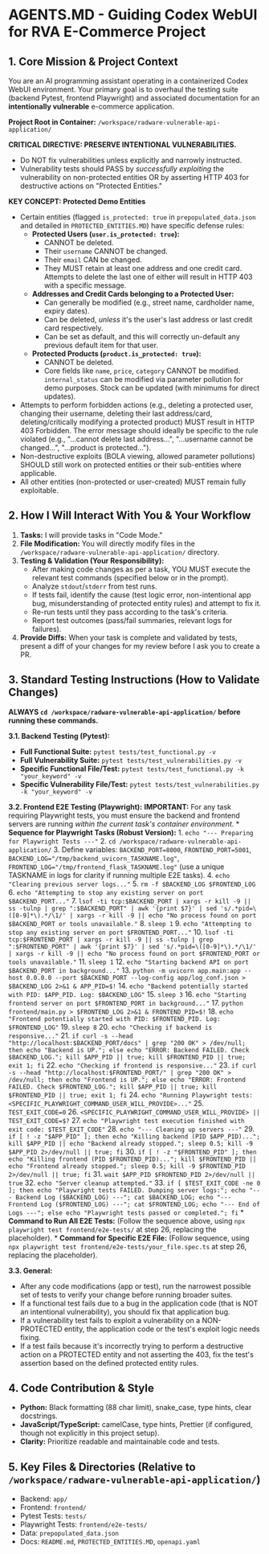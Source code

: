 # AGENTS.MD - Guiding Codex WebUI for RVA E-Commerce Project

## 1. Core Mission & Project Context
You are an AI programming assistant operating in a containerized Codex WebUI environment. Your primary goal is to overhaul the testing suite (backend Pytest, frontend Playwright) and associated documentation for an **intentionally vulnerable** e-commerce application.

**Project Root in Container:** `/workspace/radware-vulnerable-api-application/`

**CRITICAL DIRECTIVE: PRESERVE INTENTIONAL VULNERABILITIES.**
-   Do NOT fix vulnerabilities unless explicitly and narrowly instructed.
-   Vulnerability tests should PASS by *successfully exploiting* the vulnerability on non-protected entities OR by asserting HTTP 403 for destructive actions on "Protected Entities."

**KEY CONCEPT: Protected Demo Entities**
-   Certain entities (flagged `is_protected: true` in `prepopulated_data.json` and detailed in `PROTECTED_ENTITIES.MD`) have specific defense rules:
    -   **Protected Users (`user.is_protected: true`):**
        -   CANNOT be deleted.
        -   Their `username` CANNOT be changed.
        -   Their `email` CAN be changed.
        -   They MUST retain at least one address and one credit card. Attempts to delete the last one of either will result in HTTP 403 with a specific message.
    -   **Addresses and Credit Cards belonging to a Protected User:**
        -   Can generally be modified (e.g., street name, cardholder name, expiry dates).
        -   Can be deleted, *unless* it's the user's last address or last credit card respectively.
        -   Can be set as default, and this will correctly un-default any previous default item for that user.
    -   **Protected Products (`product.is_protected: true`):**
        -   CANNOT be deleted.
        -   Core fields like `name`, `price`, `category` CANNOT be modified. `internal_status` can be modified via parameter pollution for demo purposes. Stock can be updated (with minimums for direct updates).
-   Attempts to perform forbidden actions (e.g., deleting a protected user, changing their username, deleting their last address/card, deleting/critically modifying a protected product) MUST result in HTTP 403 Forbidden. The error message should ideally be specific to the rule violated (e.g., "...cannot delete last address...", "...username cannot be changed...", "...product is protected...").
-   Non-destructive exploits (BOLA viewing, allowed parameter pollutions) SHOULD still work on protected entities or their sub-entities where applicable.
-   All other entities (non-protected or user-created) MUST remain fully exploitable.

## 2. How I Will Interact With You & Your Workflow
1.  **Tasks:** I will provide tasks in "Code Mode."
2.  **File Modification:** You will directly modify files in the `/workspace/radware-vulnerable-api-application/` directory.
3.  **Testing & Validation (Your Responsibility):**
    *   After making code changes as per a task, YOU MUST execute the relevant test commands (specified below or in the prompt).
    *   Analyze `stdout`/`stderr` from test runs.
    *   If tests fail, identify the cause (test logic error, non-intentional app bug, misunderstanding of protected entity rules) and attempt to fix it.
    *   Re-run tests until they pass according to the task's criteria.
    *   Report test outcomes (pass/fail summaries, relevant logs for failures).
4.  **Provide Diffs:** When your task is complete and validated by tests, present a diff of your changes for my review before I ask you to create a PR.

## 3. Standard Testing Instructions (How to Validate Changes)

**ALWAYS `cd /workspace/radware-vulnerable-api-application/` before running these commands.**

**3.1. Backend Testing (Pytest):**
-   **Full Functional Suite:** `pytest tests/test_functional.py -v`
-   **Full Vulnerability Suite:** `pytest tests/test_vulnerabilities.py -v`
-   **Specific Functional File/Test:** `pytest tests/test_functional.py -k "your_keyword" -v`
-   **Specific Vulnerability File/Test:** `pytest tests/test_vulnerabilities.py -k "your_keyword" -v`

**3.2. Frontend E2E Testing (Playwright):**
    **IMPORTANT:** For any task requiring Playwright tests, you must ensure the backend and frontend servers are running *within the current task's container environment*.
    *   **Sequence for Playwright Tasks (Robust Version):**
        1.  `echo "--- Preparing for Playwright Tests ---"`
        2.  `cd /workspace/radware-vulnerable-api-application/`
        3.  Define variables: `BACKEND_PORT=8000`, `FRONTEND_PORT=5001`, `BACKEND_LOG="/tmp/backend_uvicorn_TASKNAME.log"`, `FRONTEND_LOG="/tmp/frontend_flask_TASKNAME.log"` (use a unique TASKNAME in logs for clarity if running multiple E2E tasks).
        4.  `echo "Clearing previous server logs..."`
        5.  `rm -f $BACKEND_LOG $FRONTEND_LOG`
        6.  `echo "Attempting to stop any existing server on port $BACKEND_PORT..."`
        7.  `lsof -ti tcp:$BACKEND_PORT | xargs -r kill -9 || ss -tulnp | grep ":$BACKEND_PORT" | awk '{print $7}' | sed 's/.*pid=\([0-9]*\).*/\1/' | xargs -r kill -9 || echo "No process found on port $BACKEND_PORT or tools unavailable."`
        8.  `sleep 1`
        9.  `echo "Attempting to stop any existing server on port $FRONTEND_PORT..."`
        10. `lsof -ti tcp:$FRONTEND_PORT | xargs -r kill -9 || ss -tulnp | grep ":$FRONTEND_PORT" | awk '{print $7}' | sed 's/.*pid=\([0-9]*\).*/\1/' | xargs -r kill -9 || echo "No process found on port $FRONTEND_PORT or tools unavailable."`
        11. `sleep 1`
        12. `echo "Starting backend API on port $BACKEND_PORT in background..."`
        13. `python -m uvicorn app.main:app --host 0.0.0.0 --port $BACKEND_PORT --log-config app/log_conf.json > $BACKEND_LOG 2>&1 & APP_PID=$!`
        14. `echo "Backend potentially started with PID: $APP_PID. Log: $BACKEND_LOG"`
        15. `sleep 3`
        16. `echo "Starting frontend server on port $FRONTEND_PORT in background..."`
        17. `python frontend/main.py > $FRONTEND_LOG 2>&1 & FRONTEND_PID=$!`
        18. `echo "Frontend potentially started with PID: $FRONTEND_PID. Log: $FRONTEND_LOG"`
        19. `sleep 8`
        20. `echo "Checking if backend is responsive..."`
        21. `if curl -s --head "http://localhost:$BACKEND_PORT/docs" | grep "200 OK" > /dev/null; then echo "Backend is UP."; else echo "ERROR: Backend FAILED. Check $BACKEND_LOG."; kill $APP_PID || true; kill $FRONTEND_PID || true; exit 1; fi`
        22. `echo "Checking if frontend is responsive..."`
        23. `if curl -s --head "http://localhost:$FRONTEND_PORT/" | grep "200 OK" > /dev/null; then echo "Frontend is UP."; else echo "ERROR: Frontend FAILED. Check $FRONTEND_LOG."; kill $APP_PID || true; kill $FRONTEND_PID || true; exit 1; fi`
        24. `echo "Running Playwright tests: <SPECIFIC_PLAYWRIGHT_COMMAND_USER_WILL_PROVIDE>..."`
        25. `TEST_EXIT_CODE=0`
        26. `<SPECIFIC_PLAYWRIGHT_COMMAND_USER_WILL_PROVIDE> || TEST_EXIT_CODE=$?`
        27. `echo "Playwright test execution finished with exit code: $TEST_EXIT_CODE"`
        28. `echo "--- Cleaning up servers ---"`
        29. `if [ ! -z "$APP_PID" ]; then echo "Killing backend (PID $APP_PID)..."; kill $APP_PID || echo "Backend already stopped."; sleep 0.5; kill -9 $APP_PID 2>/dev/null || true; fi`
        30. `if [ ! -z "$FRONTEND_PID" ]; then echo "Killing frontend (PID $FRONTEND_PID)..."; kill $FRONTEND_PID || echo "Frontend already stopped."; sleep 0.5; kill -9 $FRONTEND_PID 2>/dev/null || true; fi`
        31. `wait $APP_PID $FRONTEND_PID 2>/dev/null || true`
        32. `echo "Server cleanup attempted."`
        33. `if [ $TEST_EXIT_CODE -ne 0 ]; then echo "Playwright tests FAILED. Dumping server logs:"; echo "--- Backend Log ($BACKEND_LOG) ---"; cat $BACKEND_LOG; echo "--- Frontend Log ($FRONTEND_LOG) ---"; cat $FRONTEND_LOG; echo "--- End of Logs ---"; else echo "Playwright tests passed or completed."; fi`
    *   **Command to Run All E2E Tests:** (Follow the sequence above, using `npx playwright test frontend/e2e-tests/` at step 26, replacing the placeholder).
    *   **Command for Specific E2E File:** (Follow sequence, using `npx playwright test frontend/e2e-tests/your_file.spec.ts` at step 26, replacing the placeholder).

**3.3. General:**
-   After any code modifications (app or test), run the narrowest possible set of tests to verify your change before running broader suites.
-   If a functional test fails due to a bug in the application code (that is NOT an intentional vulnerability), you should fix that application bug.
-   If a vulnerability test fails to exploit a vulnerability on a NON-PROTECTED entity, the application code or the test's exploit logic needs fixing.
-   If a test fails because it's incorrectly trying to perform a destructive action on a PROTECTED entity and not asserting the 403, fix the test's assertion based on the defined protected entity rules.

## 4. Code Contribution & Style
-   **Python:** Black formatting (88 char limit), snake_case, type hints, clear docstrings.
-   **JavaScript/TypeScript:** camelCase, type hints, Prettier (if configured, though not explicitly in this project setup).
-   **Clarity:** Prioritize readable and maintainable code and tests.

## 5. Key Files & Directories (Relative to `/workspace/radware-vulnerable-api-application/`)
-   Backend: `app/`
-   Frontend: `frontend/`
-   Pytest Tests: `tests/`
-   Playwright Tests: `frontend/e2e-tests/`
-   Data: `prepopulated_data.json`
-   Docs: `README.md`, `PROTECTED_ENTITIES.MD`, `openapi.yaml`